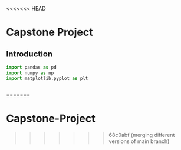 <<<<<<< HEAD
# **Capstone Project**



## Introduction








```python
import pandas as pd
import numpy as np
import matplotlib.pyplot as plt

```


```python

```
=======
# Capstone-Project
>>>>>>> 68c0abf (merging different versions of main branch)
